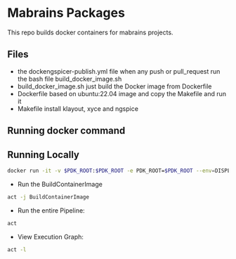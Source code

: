 # Mabrains Packages

This repo builds docker containers for mabrains projects.

## Files
* the dockengspicer-publish.yml file when any push or pull_request run the bash file build_docker_image.sh
* build_docker_image.sh just build the Docker image  from Dockerfile
* Dockerfile based on ubuntu:22.04 image and copy the Makefile and run it
* Makefile install klayout, xyce and ngspice
## Running docker command

## Running Locally 
```bash
docker run -it -v $PDK_ROOT:$PDK_ROOT -e PDK_ROOT=$PDK_ROOT --env=DISPLAY --volume=/tmp/.X11-unix:/tmp/.X11-unix --net=host ghcr.io/mohamed-gomaa1/pdk_regression
 ```
* Run the BuildContainerImage
```bash
act -j BuildContainerImage
```
* Run the entire Pipeline:
 ```bash
 act
 ```

* View Execution Graph:
```bash
act -l
```
